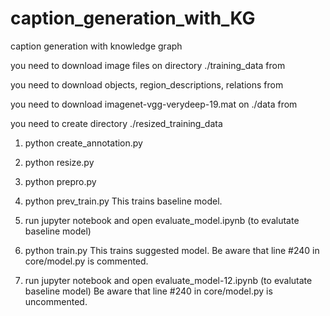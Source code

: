 # caption_generation_with_KG
caption generation with knowledge graph

you need to download image files on directory ./training_data from

you need to download objects, region_descriptions, relations from

you need to download imagenet-vgg-verydeep-19.mat on ./data from

you need to create directory ./resized_training_data



1. python create_annotation.py
2. python resize.py
3. python prepro.py
4. python prev_train.py
	This trains baseline model.
5. run jupyter notebook and open evaluate_model.ipynb (to evalutate baseline model)

6. python train.py
	This trains suggested model.
	Be aware that line #240 in core/model.py is commented.
7. run jupyter notebook and open evaluate_model-12.ipynb (to evalutate baseline model)
	Be aware that line #240 in core/model.py is uncommented.
